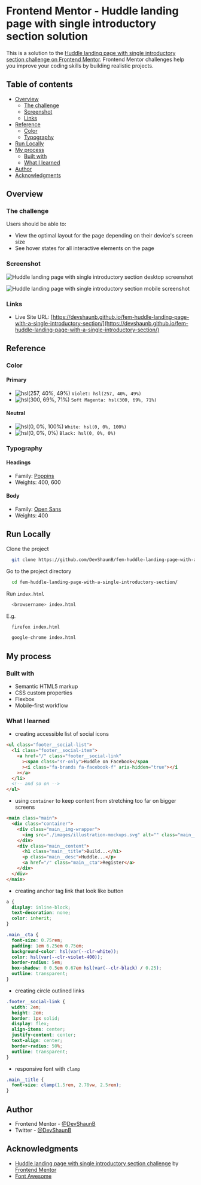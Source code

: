 # Frontend Mentor - Huddle landing page with single introductory section solution

This is a solution to the [Huddle landing page with single introductory section challenge on Frontend Mentor](https://www.frontendmentor.io/challenges/huddle-landing-page-with-a-single-introductory-section-B_2Wvxgi0). Frontend Mentor challenges help you improve your coding skills by building realistic projects.

## Table of contents

- [Overview](#overview)
  - [The challenge](#the-challenge)
  - [Screenshot](#screenshot)
  - [Links](#links)
- [Reference](#reference)
  - [Color](#color)
  - [Typography](#typography)
- [Run Locally](#run-locally)
- [My process](#my-process)
  - [Built with](#built-with)
  - [What I learned](#what-i-learned)
- [Author](#author)
- [Acknowledgments](#acknowledgments)

## Overview

### The challenge

Users should be able to:

- View the optimal layout for the page depending on their device's screen size
- See hover states for all interactive elements on the page

### Screenshot

![Huddle landing page with single introductory section desktop screenshot](https://devshaunb.github.io/fem-huddle-landing-page-with-a-single-introductory-section/screenshots/desktop.png)

![Huddle landing page with single introductory section mobile screenshot](https://devshaunb.github.io/fem-huddle-landing-page-with-a-single-introductory-section/screenshots/mobile.png)

### Links

- Live Site URL: [https://devshaunb.github.io/fem-huddle-landing-page-with-a-single-introductory-section/](https://devshaunb.github.io/fem-huddle-landing-page-with-a-single-introductory-section/)

## Reference

### Color

#### Primary

- ![hsl(257, 40%, 49%)](https://via.placeholder.com/10/674baf?text=+) `Violet: hsl(257, 40%, 49%)`
- ![hsl(300, 69%, 71%)](https://via.placeholder.com/10/e882e8?text=+) `Soft Magenta: hsl(300, 69%, 71%)`

#### Neutral

- ![hsl(0, 0%, 100%)](https://via.placeholder.com/10/ffffff?text=+) `White: hsl(0, 0%, 100%)`
- ![hsl(0, 0%, 0%)](https://via.placeholder.com/10/000000?text=+) `Black: hsl(0, 0%, 0%)`

### Typography

#### Headings

- Family: [Poppins](https://fonts.google.com/specimen/Poppins)
- Weights: 400, 600

#### Body

- Family: [Open Sans](https://fonts.google.com/specimen/Open+Sans)
- Weights: 400

## Run Locally

Clone the project

```bash
  git clone https://github.com/DevShaunB/fem-huddle-landing-page-with-a-single-introductory-section.git
```

Go to the project directory

```bash
  cd fem-huddle-landing-page-with-a-single-introductory-section/
```

Run `index.html`

```bash
  <browsername> index.html
```

E.g.

```bash
  firefox index.html
```

```bash
  google-chrome index.html
```

## My process

### Built with

- Semantic HTML5 markup
- CSS custom properties
- Flexbox
- Mobile-first workflow

### What I learned

- creating accessible list of social icons

```html
<ul class="footer__social-list">
  <li class="footer__social-item">
    <a href="/" class="footer__social-link"
      ><span class="sr-only">Huddle on Facebook</span
      ><i class="fa-brands fa-facebook-f" aria-hidden="true"></i
    ></a>
  </li>
  <!-- and so on -->
</ul>
```

- using `container` to keep content from stretching too far on bigger screens

```html
<main class="main">
  <div class="container">
    <div class="main__img-wrapper">
      <img src="./images/illustration-mockups.svg" alt="" class="main__img" />
    </div>
    <div class="main__content">
      <h1 class="main__title">Build...</h1>
      <p class="main__desc">Huddle...</p>
      <a href="/" class="main__cta">Register</a>
    </div>
  </div>
</main>
```

- creating anchor tag link that look like button

```css
a {
  display: inline-block;
  text-decoration: none;
  color: inherit;
}

.main__cta {
  font-size: 0.75rem;
  padding: 1em 6.25em 0.75em;
  background-color: hsl(var(--clr-white));
  color: hsl(var(--clr-violet-400));
  border-radius: 5em;
  box-shadow: 0 0.5em 0.67em hsl(var(--clr-black) / 0.25);
  outline: transparent;
}
```

- creating circle outlined links

```css
.footer__social-link {
  width: 2em;
  height: 2em;
  border: 1px solid;
  display: flex;
  align-items: center;
  justify-content: center;
  text-align: center;
  border-radius: 50%;
  outline: transparent;
}
```

- responsive font with `clamp`

```css
.main__title {
  font-size: clamp(1.5rem, 2.78vw, 2.5rem);
}
```

## Author

- Frontend Mentor - [@DevShaunB](https://www.frontendmentor.io/profile/DevShaunB)
- Twitter - [@DevShaunB](https://www.twitter.com/DevShaunB)

## Acknowledgments

- [Huddle landing page with single introductory section challenge](https://www.frontendmentor.io/challenges/huddle-landing-page-with-a-single-introductory-section-B_2Wvxgi0) by [Frontend Mentor](https://www.frontendmentor.io/)
- [Font Awesome](https://fontawesome.com/)
